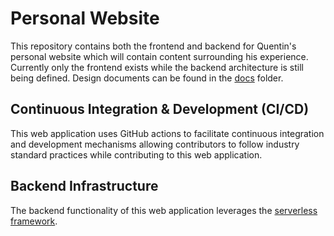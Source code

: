 # Personal Website

This repository contains both the frontend and backend for Quentin's personal website which will contain content surrounding his experience. Currently only the frontend exists while the backend architecture is still being defined. Design documents can be found in the [docs](./docs) folder.

## Continuous Integration & Development (CI/CD)
This web application uses GitHub actions to facilitate continuous integration and development mechanisms allowing contributors to follow industry standard practices while contributing to this web application.

## Backend Infrastructure
The backend functionality of this web application leverages the [serverless framework](https://www.serverless.com).





